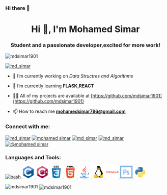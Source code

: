 ### Hi there 👋
<h1 align="center">Hi 👋, I'm Mohamed Simar</h1>
<h3 align="center">Student and a passionate developer,excited for more work! </h3>

<p align="left"> <img src="https://komarev.com/ghpvc/?username=mdsimar1901&label=Profile%20views&color=0e75b6&style=flat" alt="mdsimar1901" /> </p>

<p align="left"> <a href="https://twitter.com/md_simar" target="blank"><img src="https://img.shields.io/twitter/follow/md_simar?logo=twitter&style=for-the-badge" alt="md_simar" /></a> </p>

- 🔭 I’m currently working on *Data Structres and Algorithms*

- 🌱 I’m currently learning **FLASK,REACT**

- 👨‍💻 All of my projects are available at [https://github.com/mdsimar1901](https://github.com/mdsimar1901)

- 📫 How to reach me **mohamedsimar786@gmail.com**

<h3 align="left">Connect with me:</h3>
<p align="left">
<a href="https://twitter.com/md_simar" target="blank"><img align="center" src="https://cdn.jsdelivr.net/npm/simple-icons@3.0.1/icons/twitter.svg" alt="md_simar" height="30" width="40" /></a>
<a href="https://linkedin.com/in/mohamed simar" target="blank"><img align="center" src="https://cdn.jsdelivr.net/npm/simple-icons@3.0.1/icons/linkedin.svg" alt="mohamed simar" height="30" width="40" /></a>
<a href="https://instagram.com/md_simar" target="blank"><img align="center" src="https://cdn.jsdelivr.net/npm/simple-icons@3.0.1/icons/instagram.svg" alt="md_simar" height="30" width="40" /></a>
<a href="https://www.hackerrank.com/md_simar" target="blank"><img align="center" src="https://cdn.jsdelivr.net/npm/simple-icons@3.0.1/icons/hackerrank.svg" alt="md_simar" height="30" width="40" /></a>
<a href="https://www.hackerearth.com/@mohamed simar" target="blank"><img align="center" src="https://cdn.jsdelivr.net/npm/simple-icons@3.0.1/icons/hackerearth.svg" alt="@mohamed simar" height="30" width="40" /></a>
</p>

<h3 align="left">Languages and Tools:</h3>
<p align="left"> <a href="https://www.gnu.org/software/bash/" target="_blank"> <img src="https://www.vectorlogo.zone/logos/gnu_bash/gnu_bash-icon.svg" alt="bash" width="40" height="40"/> </a> <a href="https://www.cprogramming.com/" target="_blank"> <img src="https://raw.githubusercontent.com/devicons/devicon/master/icons/c/c-original.svg" alt="c" width="40" height="40"/> </a> <a href="https://www.w3schools.com/cpp/" target="_blank"> <img src="https://raw.githubusercontent.com/devicons/devicon/master/icons/cplusplus/cplusplus-original.svg" alt="cplusplus" width="40" height="40"/> </a> <a href="https://www.w3schools.com/css/" target="_blank"> <img src="https://raw.githubusercontent.com/devicons/devicon/master/icons/css3/css3-original-wordmark.svg" alt="css3" width="40" height="40"/> </a> <a href="https://www.w3.org/html/" target="_blank"> <img src="https://raw.githubusercontent.com/devicons/devicon/master/icons/html5/html5-original-wordmark.svg" alt="html5" width="40" height="40"/> </a> <a href="https://www.java.com" target="_blank"> <img src="https://raw.githubusercontent.com/devicons/devicon/master/icons/java/java-original.svg" alt="java" width="40" height="40"/> </a> <a href="https://www.linux.org/" target="_blank"> <img src="https://raw.githubusercontent.com/devicons/devicon/master/icons/linux/linux-original.svg" alt="linux" width="40" height="40"/> </a> <a href="https://www.oracle.com/" target="_blank"> <img src="https://raw.githubusercontent.com/devicons/devicon/master/icons/oracle/oracle-original.svg" alt="oracle" width="40" height="40"/> </a> <a href="https://www.photoshop.com/en" target="_blank"> <img src="https://raw.githubusercontent.com/devicons/devicon/master/icons/photoshop/photoshop-line.svg" alt="photoshop" width="40" height="40"/> </a> <a href="https://www.python.org" target="_blank"> <img src="https://raw.githubusercontent.com/devicons/devicon/master/icons/python/python-original.svg" alt="python" width="40" height="40"/> </a> </p>

<p><img align="left" src="https://github-readme-stats.vercel.app/api/top-langs?username=mdsimar1901&show_icons=true&locale=en&layout=compact" alt="mdsimar1901" /></p>

<p>&nbsp;<img align="center" src="https://github-readme-stats.vercel.app/api?username=mdsimar1901&show_icons=true&locale=en" alt="mdsimar1901" /></p>

